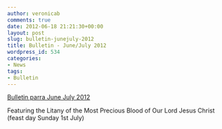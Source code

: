 ```yaml
---
author: veronicab
comments: true
date: 2012-06-18 21:21:30+00:00
layout: post
slug: bulletin-junejuly-2012
title: Bulletin - June/July 2012
wordpress_id: 534
categories:
- News
tags:
- Bulletin
---
```


[Bulletin parra June July 2012](http://repleatur.net/wp-content/uploads/2012/06/Bulletin-parra-June-July-2012.pdf)

Featuring the Litany of the Most Precious Blood of Our Lord Jesus Christ (feast day Sunday 1st July)
